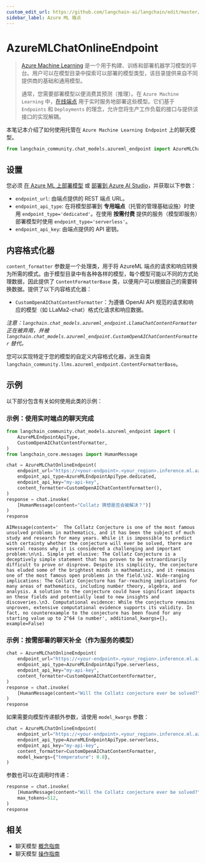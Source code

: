 ```yaml
---
custom_edit_url: https://github.com/langchain-ai/langchain/edit/master/docs/docs/integrations/chat/azureml_chat_endpoint.ipynb
sidebar_label: Azure ML 端点
---
```


# AzureMLChatOnlineEndpoint

>[Azure Machine Learning](https://azure.microsoft.com/en-us/products/machine-learning/) 是一个用于构建、训练和部署机器学习模型的平台。用户可以在模型目录中探索可以部署的模型类型，该目录提供来自不同提供商的基础和通用模型。
>
>通常，您需要部署模型以便消费其预测（推理）。在 `Azure Machine Learning` 中，[在线端点](https://learn.microsoft.com/en-us/azure/machine-learning/concept-endpoints) 用于实时服务地部署这些模型。它们基于 `Endpoints` 和 `Deployments` 的理念，允许您将生产工作负载的接口与提供该接口的实现解耦。

本笔记本介绍了如何使用托管在 `Azure Machine Learning Endpoint` 上的聊天模型。


```python
from langchain_community.chat_models.azureml_endpoint import AzureMLChatOnlineEndpoint
```

## 设置

您必须 [在 Azure ML 上部署模型](https://learn.microsoft.com/en-us/azure/machine-learning/how-to-use-foundation-models?view=azureml-api-2#deploying-foundation-models-to-endpoints-for-inferencing) 或 [部署到 Azure AI Studio](https://learn.microsoft.com/en-us/azure/ai-studio/how-to/deploy-models-open)，并获取以下参数：

* `endpoint_url`: 由端点提供的 REST 端点 URL。
* `endpoint_api_type`: 在将模型部署到 **专用端点**（托管的管理基础设施）时使用 `endpoint_type='dedicated'`。在使用 **按需付费** 提供的服务（模型即服务）部署模型时使用 `endpoint_type='serverless'`。
* `endpoint_api_key`: 由端点提供的 API 密钥。

## 内容格式化器

`content_formatter` 参数是一个处理类，用于将 AzureML 端点的请求和响应转换为所需的模式。由于模型目录中有各种各样的模型，每个模型可能以不同的方式处理数据，因此提供了 `ContentFormatterBase` 类，以便用户可以根据自己的需要转换数据。提供了以下内容格式化器：

* `CustomOpenAIChatContentFormatter`：为遵循 OpenAI API 规范的请求和响应的模型（如 LLaMa2-chat）格式化请求和响应数据。

*注意：`langchain.chat_models.azureml_endpoint.LlamaChatContentFormatter` 正在被弃用，并被 `langchain.chat_models.azureml_endpoint.CustomOpenAIChatContentFormatter` 替代。*

您可以实现特定于您的模型的自定义内容格式化器，派生自类 `langchain_community.llms.azureml_endpoint.ContentFormatterBase`。

## 示例

以下部分包含有关如何使用此类的示例：

### 示例：使用实时端点的聊天完成

```python
from langchain_community.chat_models.azureml_endpoint import (
    AzureMLEndpointApiType,
    CustomOpenAIChatContentFormatter,
)
from langchain_core.messages import HumanMessage

chat = AzureMLChatOnlineEndpoint(
    endpoint_url="https://<your-endpoint>.<your_region>.inference.ml.azure.com/score",
    endpoint_api_type=AzureMLEndpointApiType.dedicated,
    endpoint_api_key="my-api-key",
    content_formatter=CustomOpenAIChatContentFormatter(),
)
response = chat.invoke(
    [HumanMessage(content="Collatz 猜想是否会被解决？")]
)
response
```

```output
AIMessage(content='  The Collatz Conjecture is one of the most famous unsolved problems in mathematics, and it has been the subject of much study and research for many years. While it is impossible to predict with certainty whether the conjecture will ever be solved, there are several reasons why it is considered a challenging and important problem:\n\n1. Simple yet elusive: The Collatz Conjecture is a deceptively simple statement that has proven to be extraordinarily difficult to prove or disprove. Despite its simplicity, the conjecture has eluded some of the brightest minds in mathematics, and it remains one of the most famous open problems in the field.\n2. Wide-ranging implications: The Collatz Conjecture has far-reaching implications for many areas of mathematics, including number theory, algebra, and analysis. A solution to the conjecture could have significant impacts on these fields and potentially lead to new insights and discoveries.\n3. Computational evidence: While the conjecture remains unproven, extensive computational evidence supports its validity. In fact, no counterexample to the conjecture has been found for any starting value up to 2^64 (a number', additional_kwargs={}, example=False)
```

### 示例：按需部署的聊天补全（作为服务的模型）

```python
chat = AzureMLChatOnlineEndpoint(
    endpoint_url="https://<your-endpoint>.<your_region>.inference.ml.azure.com/v1/chat/completions",
    endpoint_api_type=AzureMLEndpointApiType.serverless,
    endpoint_api_key="my-api-key",
    content_formatter=CustomOpenAIChatContentFormatter,
)
response = chat.invoke(
    [HumanMessage(content="Will the Collatz conjecture ever be solved?")]
)
response
```

如果需要向模型传递额外参数，请使用 `model_kwargs` 参数：

```python
chat = AzureMLChatOnlineEndpoint(
    endpoint_url="https://<your-endpoint>.<your_region>.inference.ml.azure.com/v1/chat/completions",
    endpoint_api_type=AzureMLEndpointApiType.serverless,
    endpoint_api_key="my-api-key",
    content_formatter=CustomOpenAIChatContentFormatter,
    model_kwargs={"temperature": 0.8},
)
```

参数也可以在调用时传递：

```python
response = chat.invoke(
    [HumanMessage(content="Will the Collatz conjecture ever be solved?")],
    max_tokens=512,
)
response
```

## 相关

- 聊天模型 [概念指南](/docs/concepts/#chat-models)
- 聊天模型 [操作指南](/docs/how_to/#chat-models)